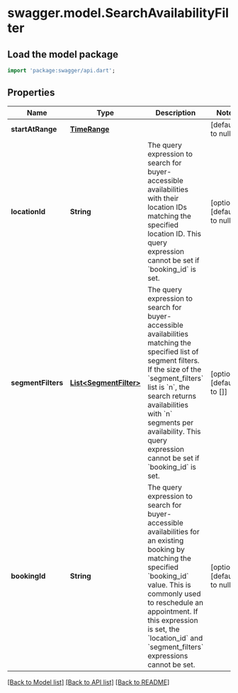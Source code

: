 # swagger.model.SearchAvailabilityFilter

## Load the model package
```dart
import 'package:swagger/api.dart';
```

## Properties
Name | Type | Description | Notes
------------ | ------------- | ------------- | -------------
**startAtRange** | [**TimeRange**](TimeRange.md) |  | [default to null]
**locationId** | **String** | The query expression to search for buyer-accessible availabilities with their location IDs matching the specified location ID. This query expression cannot be set if &#x60;booking_id&#x60; is set. | [optional] [default to null]
**segmentFilters** | [**List&lt;SegmentFilter&gt;**](SegmentFilter.md) | The query expression to search for buyer-accessible availabilities matching the specified list of segment filters. If the size of the &#x60;segment_filters&#x60; list is &#x60;n&#x60;, the search returns availabilities with &#x60;n&#x60; segments per availability.  This query expression cannot be set if &#x60;booking_id&#x60; is set. | [optional] [default to []]
**bookingId** | **String** | The query expression to search for buyer-accessible availabilities for an existing booking by matching the specified &#x60;booking_id&#x60; value. This is commonly used to reschedule an appointment. If this expression is set, the &#x60;location_id&#x60; and &#x60;segment_filters&#x60; expressions cannot be set. | [optional] [default to null]

[[Back to Model list]](../README.md#documentation-for-models) [[Back to API list]](../README.md#documentation-for-api-endpoints) [[Back to README]](../README.md)

